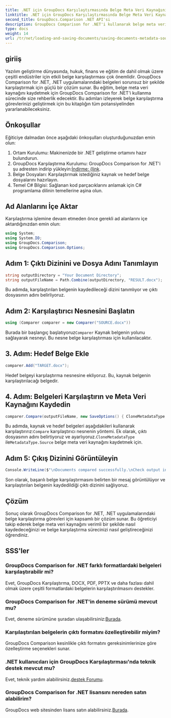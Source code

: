 ```yaml
---
title: .NET için GroupDocs Karşılaştırmasında Belge Meta Veri Kaynağını Kaydetme
linktitle: .NET için GroupDocs Karşılaştırmasında Belge Meta Veri Kaynağını Kaydetme
second_title: GroupDocs.Comparison .NET API'si
description: GroupDocs Comparison for .NET'i kullanarak belge meta veri kaynağını nasıl kaydedeceğinizi öğrenin. .NET'inizde kusursuz belge karşılaştırması için adım adım kılavuzumuzu izleyin.
type: docs
weight: 14
url: /tr/net/loading-and-saving-documents/saving-documents-metadata-source/
---
```

## giriiş
Yazılım geliştirme dünyasında, hukuk, finans ve eğitim de dahil olmak üzere çeşitli endüstriler için etkili belge karşılaştırması çok önemlidir. GroupDocs Comparison for .NET, .NET uygulamalarındaki belgeleri sorunsuz bir şekilde karşılaştırmak için güçlü bir çözüm sunar. Bu eğitim, belge meta veri kaynağını kaydetmek için GroupDocs Comparison for .NET'i kullanma sürecinde size rehberlik edecektir. Bu adımları izleyerek belge karşılaştırma görevlerinizi geliştirmek için bu kitaplığın tüm potansiyelinden yararlanabileceksiniz.
## Önkoşullar
Eğiticiye dalmadan önce aşağıdaki önkoşulları oluşturduğunuzdan emin olun:
1. Ortam Kurulumu: Makinenizde bir .NET geliştirme ortamını hazır bulundurun.
2.  GroupDocs Karşılaştırma Kurulumu: GroupDocs Comparison for .NET'i şu adresten indirip yükleyin:[İndirme: {link](https://releases.groupdocs.com/comparison/net/).
3. Belge Dosyaları: Karşılaştırmak istediğiniz kaynak ve hedef belge dosyalarını hazırlayın.
4. Temel C# Bilgisi: Sağlanan kod parçacıklarını anlamak için C# programlama dilinin temellerine aşina olun.

## Ad Alanlarını İçe Aktar
Karşılaştırma işlemine devam etmeden önce gerekli ad alanlarını içe aktardığınızdan emin olun:
```csharp
using System;
using System.IO;
using GroupDocs.Comparison;
using GroupDocs.Comparison.Options;
```

## Adım 1: Çıktı Dizinini ve Dosya Adını Tanımlayın
```csharp
string outputDirectory = "Your Document Directory";
string outputFileName = Path.Combine(outputDirectory, "RESULT.docx");
```
Bu adımda, karşılaştırılan belgenin kaydedileceği dizini tanımlıyor ve çıktı dosyasının adını belirliyoruz.
## Adım 2: Karşılaştırıcı Nesnesini Başlatın
```csharp
using (Comparer comparer = new Comparer("SOURCE.docx"))
```
 Burada bir başlangıç başlatıyoruz`Comparer` Kaynak belgenin yolunu sağlayarak nesneyi. Bu nesne belge karşılaştırması için kullanılacaktır.
## 3. Adım: Hedef Belge Ekle
```csharp
comparer.Add("TARGET.docx");
```
Hedef belgeyi karşılaştırma nesnesine ekliyoruz. Bu, kaynak belgenin karşılaştırılacağı belgedir.
## 4. Adım: Belgeleri Karşılaştırın ve Meta Veri Kaynağını Kaydedin
```csharp
comparer.Compare(outputFileName, new SaveOptions() { CloneMetadataType = MetadataType.Source });
```
 Bu adımda, kaynak ve hedef belgeleri aşağıdakileri kullanarak karşılaştırırız:`Compare` karşılaştırıcı nesnenin yöntemi. Ek olarak, çıktı dosyasının adını belirtiyoruz ve ayarlıyoruz.`CloneMetadataType` ile`MetadataType.Source` belge meta veri kaynağını kaydetmek için.
## Adım 5: Çıkış Dizinini Görüntüleyin
```csharp
Console.WriteLine($"\nDocuments compared successfully.\nCheck output in {outputDirectory}.");
```
Son olarak, başarılı belge karşılaştırmasını belirten bir mesaj görüntülüyor ve karşılaştırılan belgenin kaydedildiği çıktı dizinini sağlıyoruz.

## Çözüm
Sonuç olarak GroupDocs Comparison for .NET, .NET uygulamalarındaki belge karşılaştırma görevleri için kapsamlı bir çözüm sunar. Bu öğreticiyi takip ederek belge meta veri kaynağını verimli bir şekilde nasıl kaydedeceğinizi ve belge karşılaştırma sürecinizi nasıl geliştireceğinizi öğrendiniz.
## SSS'ler
### GroupDocs Comparison for .NET farklı formatlardaki belgeleri karşılaştırabilir mi?
Evet, GroupDocs Karşılaştırma, DOCX, PDF, PPTX ve daha fazlası dahil olmak üzere çeşitli formatlardaki belgelerin karşılaştırılmasını destekler.
### GroupDocs Comparison for .NET'in deneme sürümü mevcut mu?
 Evet, deneme sürümüne şuradan ulaşabilirsiniz:[Burada](https://releases.groupdocs.com/).
### Karşılaştırılan belgelerin çıktı formatını özelleştirebilir miyim?
GroupDocs Comparison kesinlikle çıktı formatını gereksinimlerinize göre özelleştirme seçenekleri sunar.
### .NET kullanıcıları için GroupDocs Karşılaştırması'nda teknik destek mevcut mu?
 Evet, teknik yardım alabilirsiniz.[destek Forumu](https://forum.groupdocs.com/c/comparison/12).
### GroupDocs Comparison for .NET lisansını nereden satın alabilirim?
 GroupDocs web sitesinden lisans satın alabilirsiniz.[Burada](https://purchase.groupdocs.com/buy).
